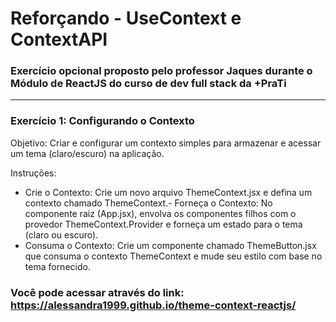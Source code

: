 <h1>Reforçando - UseContext e ContextAPI</h1>

### Exercício opcional proposto pelo professor Jaques durante o Módulo de ReactJS do curso de dev full stack da +PraTi

<hr/>

### Exercício 1: Configurando o Contexto

Objetivo: Criar e configurar um contexto simples para armazenar e acessar um tema (claro/escuro) na aplicação.

Instruções:

- Crie o Contexto: Crie um novo arquivo ThemeContext.jsx e defina um contexto chamado ThemeContext.- Forneça o Contexto: No componente raiz (App.jsx), envolva os componentes filhos com o provedor ThemeContext.Provider e forneça um estado para o tema (claro ou escuro).
- Consuma o Contexto: Crie um componente chamado ThemeButton.jsx que consuma o contexto ThemeContext e mude seu estilo com base no tema fornecido.

### Você pode acessar através do link: https://alessandra1999.github.io/theme-context-reactjs/
